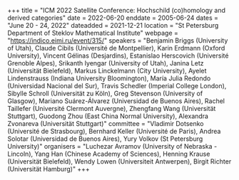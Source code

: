 +++
title = "ICM 2022 Satellite Conference: Hochschild (co)homology and derived categories"
date = 2022-06-20
enddate = 2005-06-24
dates = "June 20 - 24, 2022"
dateadded = 2021-12-21
location = "St Petersburg Department of Steklov Mathematical Institute"
webpage = "https://indico.eimi.ru/event/315/"
speakers = "Benjamin Briggs (University of Utah), Claude Cibils (Université de Montpellier), Karin Erdmann (Oxford University), Vincent Gélinas (Desjardins), Estanislao Herscovich (Université Grenoble Alpes), Srikanth Iyengar (University of Utah), Janina Letz (Universität Bielefeld), Markus Linckelmann (City University), Ayelet Lindenstrauss (Indiana University Bloomington), María Julia Redondo (Universidad Nacional del Sur), Travis Schedler (Imperial College London), Sibylle Schroll (Universität zu Köln), Greg Stevenson (University of Glasgow), Mariano Suárez-Álvarez (Universidad de Buenos Aires), Rachel Taillefer (Université Clermont Auvergne), Zhengfang Wang (Universität Stuttgart), Guodong Zhou (East China Normal University), Alexandra Zvonareva (Universität Stuttgart)"
committee = "Vladimir Dotsenko (Université de Strasbourg), Bernhard Keller (Université de Paris), Andrea Solotar (Universidad de Buenos Aires), Yury Volkov (St Petersburg University)"
organisers = "Luchezar Avramov (University of Nebraska - Lincoln), Yang Han (Chinese Academy of Sciences), Henning Krause (Universität Bielefeld), Wendy Lowen (Universiteit Antwerpen), Birgit Richter (Universität Hamburg)"
+++
